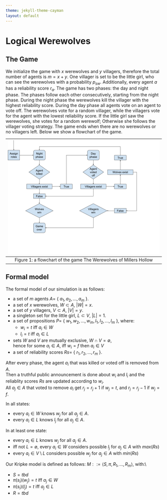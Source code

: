 ```yaml
---
theme: jekyll-theme-cayman
layout: default
---
```

# Logical Werewolves

## The Game
We initialize the game with $x$ werewolves and $y$ villagers, therefore
the total number of agents is $m=x+y$. One villager is set to be the
little girl, who can see the werewolves with a probability $p_{sw}$.
Additionally, every agent $a$ has a reliability score $r_a$. The game
has two phases: the day and night phase. The phases follow each other
consecutively, starting from the night phase. During the night phase the
werewolves kill the villager with the highest reliability score. During
the day phase all agents vote on an agent to vote off. The werewolves
vote for a random villager, while the villagers vote for the agent with
the lowest reliability score. If the little girl saw the werewolves, she
votes for a random werewolf; Otherwise she follows the villager voting
strategy. The game ends when there are no werewolves or no villagers
left. Below we show a flowchart of the game.

| ![flowchart](assets/images/flowchart.png) |
|:--:|
| Figure 1: a flowchart of the game The Werewolves of Millers Hollow |

## Formal model
The formal model of our simulation is as follows:
 - a set of $m$ agents $A =$ \{ $a_1, a_2, ..., a_m$ \}.
 - a set of $x$ werewolves, $W \subset A$, $|W| = x$.
 - a set of $y$ villagers, $V \subset A$, $|V| = y$.
 - a singleton set for the little girl, $L \subset V$, $|L| = 1$.
 - a set of propositions $P =$ \{ $w_1, w_2, ..., w_m, l_1, l_2, ..., l_m$ \}, where:
    - $w_i = t$ iff $a_i \in W$
    - $l_i = t$ iff $a_i \in L$
 - sets $W$ and $V$ are mutually exclusive, $W \cap V = \emptyset$,\
 hence for some $a_i \in A$, iff $w_i = f$ then $a_i \in V$
 - a set of reliability scores $Rs =$ \{ $r_1, r_2, ..., r_m$ \}.

After every phase, the agent $a_i$ that was killed or voted off is removed from $A$.\
Then a truthful public announcement is done about $w_i$ and $l_i$ and the reliablity scores $Rs$ are updated according to $w_i$.\
All $a_j \in A$ that voted to remove $a_i$ get $r_j = r_j + 1$ if $w_j = t$, and $r_j = r_j - 1$ if $w_j = f$.

In all states:
 - every $a_i \in W$ knows $w_j$ for all $a_j \in A$.
 - every $a_i \in L$ knows $l_j$ for all $a_j \in A$.

In at least one state:
 - every $a_i \in L$ knows $w_j$ for all $a_j \in A$.
 - iff not $L=\emptyset$, every $a_i \in W$ considers possible $l_j$ for $a_j \in A$ with $max(Rs)$
 - every $a_i \in V \setminus{L}$ considers possible $w_j$ for $a_j \in A$ with $min(Rs)$

Our Kripke model is defined as follows:
$M ::= \langle S, \pi, R_1, ..., R_m \rangle$, with:\\
 - $S = tbd$
 - $\pi (s_i)(w_j) = t$ iff $a_j \in W$
 - $\pi (s_i)(l_j) = t$ iff $a_j \in L$
 - $R = tbd$
